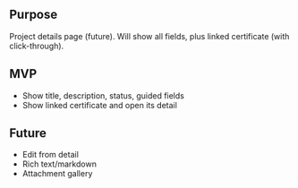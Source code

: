 ## Purpose
Project details page (future). Will show all fields, plus linked certificate
(with click-through).

## MVP
- Show title, description, status, guided fields
- Show linked certificate and open its detail

## Future
- Edit from detail
- Rich text/markdown
- Attachment gallery
